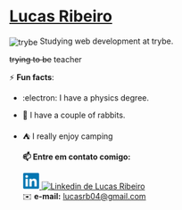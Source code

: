 
# [Lucas Ribeiro](lucasrb04.github.io)

  <img align="center" alt="trybe" src="https://avatars2.githubusercontent.com/u/55410300?s=200&v=4" alt="trybe" width="20"/> Studying web development at trybe.
  
   <strike>trying to be</strike> teacher
  
  ⚡ **Fun facts**:

- :electron: I have a physics degree.

- :rabbit: I have a couple of rabbits.

- :tent: I really enjoy camping
  

  <div>
  <p><strong>📫 Entre em contato comigo:</strong></p>
  <a target="_blank" href="https://www.linkedin.com/in/lucasrb04/" rel="nofollow">
   <img alt="LinkdeIn de Lucas Ribeiro" width="30px" src="https://raw.githubusercontent.com/devicons/devicon/master/icons/linkedin/linkedin-original.svg">
  </a>
  <a target="_blank" href="https://www.instagram.com/lucasrb04/" rel="nofollow">
   <img alt="Linkedin de Lucas Ribeiro" width="30px" src="https://user-images.githubusercontent.com/73919445/119417237-c38b4780-bccb-11eb-8001-3e84505a84f5.png">
  </a>
  <br>
  ✉️ <strong>e-mail:</strong> <a href="mailto:phtoselli@gmail.com?Subject=Vim%20pelo%20seu%20github%20para%20te%20dizer%20...">lucasrb04@gmail.com</a>
</div>

<br>
  
  

